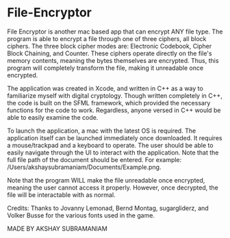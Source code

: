 # File-Encryptor
File Encryptor is another mac based app that can encrypt ANY file type. The program is able to encrypt a file through one of three 
ciphers, all block ciphers. The three block cipher modes are: Electronic Codebook, Cipher Block Chaining, and Counter. These 
ciphers operate directly on the file's memory contents, meaning the bytes themselves are encrypted. Thus, this program will 
completely transform the file, making it unreadable once encrypted.

The application was created in Xcode, and written in C++ as a way to familiarize myself with digital cryptology. 
Though written completely in C++, the code is built on the SFML framework, which provided the
necessary functions for the code to work. Regardless, anyone versed in C++ would be able to easily examine the code.

To launch the application, a mac with the latest OS is required. 
The application itself can be launched immediately once downloaded. 
It requires a mouse/trackpad and a keyboard to operate. 
The user should be able to easily navigate through the UI to interact with the application. 
Note that the full file path of the document should be entered. For example: /Users/akshaysubramaniam/Documents/Example.png.

Note that the program WILL make the file unreadable once encrypted, meaning the user cannot access it properly. However, once 
decrypted, the file will be interactable with as normal.

Credits: Thanks to Jovanny Lemonad, Bernd Montag, sugargliderz, and Volker Busse for the various fonts used in the game.

MADE BY AKSHAY SUBRAMANIAM
